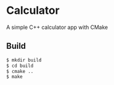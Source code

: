 # Calculator

A simple C++ calculator app with CMake

## Build 

```bash
$ mkdir build
$ cd build 
$ cmake .. 
$ make 
```
